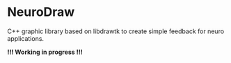 # NeuroDraw

C++ graphic library based on libdrawtk to create simple feedback for neuro applications.

**!!! Working in progress !!!**
